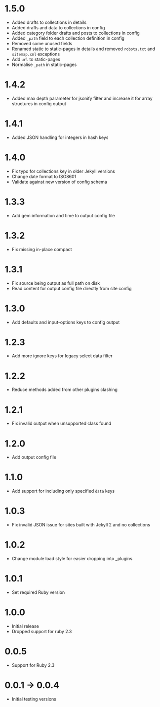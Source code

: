 # 1.5.0

* Added drafts to collections in details
* Added drafts and data to collections in config
* Added category folder drafts and posts to collections in config
* Added `_path` field to each collection definition in config
* Removed some unused fields
* Renamed static to static-pages in details and removed `robots.txt` and `sitemap.xml` exceptions
* Add `url` to static-pages
* Normalise `_path` in static-pages

# 1.4.2

* Added max depth parameter for jsonify filter and increase it for array structures in config output

# 1.4.1

* Added JSON handling for integers in hash keys

# 1.4.0

* Fix typo for collections key in older Jekyll versions
* Change date format to ISO8601
* Validate against new version of config schema

# 1.3.3

* Add gem information and time to output config file

# 1.3.2

* Fix missing in-place compact

# 1.3.1

* Fix source being output as full path on disk
* Read content for output config file directly from site config

# 1.3.0

* Add defaults and input-options keys to config output

# 1.2.3

* Add more ignore keys for legacy select data filter

# 1.2.2

* Reduce methods added from other plugins clashing

# 1.2.1

* Fix invalid output when unsupported class found

# 1.2.0

* Add output config file

# 1.1.0

* Add support for including only specified `data` keys

# 1.0.3

* Fix invalid JSON issue for sites built with Jekyll 2 and no collections

# 1.0.2

* Change module load style for easier dropping into _plugins

# 1.0.1

* Set required Ruby version

# 1.0.0

* Initial release
* Dropped support for ruby 2.3

# 0.0.5

* Support for Ruby 2.3

# 0.0.1 -> 0.0.4

* Initial testing versions
